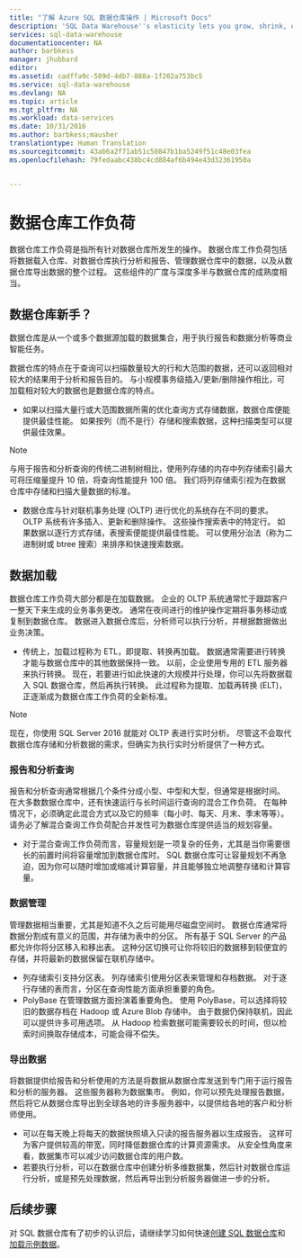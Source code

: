 ```yaml
---
title: "了解 Azure SQL 数据仓库操作 | Microsoft Docs"
description: 'SQL Data Warehouse''s elasticity lets you grow, shrink, or pause compute power by using a sliding scale of data warehouse units (DWUs). This article explains the data warehouse metrics and how they relate to DWUs. '
services: sql-data-warehouse
documentationcenter: NA
author: barbkess
manager: jhubbard
editor: 
ms.assetid: cadffa9c-589d-4db7-888a-1f202a753bc5
ms.service: sql-data-warehouse
ms.devlang: NA
ms.topic: article
ms.tgt_pltfrm: NA
ms.workload: data-services
ms.date: 10/31/2016
ms.author: barbkess;mausher
translationtype: Human Translation
ms.sourcegitcommit: 43ab6a2f71ab51c50847b1ba5249f51c48e03fea
ms.openlocfilehash: 79fedaabc438bc4cd884af6b494e43d32361950a


---
```

# <a name="data-warehouse-workload"></a>数据仓库工作负荷
数据仓库工作负荷是指所有针对数据仓库所发生的操作。 数据仓库工作负荷包括将数据载入仓库、对数据仓库执行分析和报告、管理数据仓库中的数据，以及从数据仓库导出数据的整个过程。 这些组件的广度与深度多半与数据仓库的成熟度相当。

## <a name="new-to-data-warehousing"></a>数据仓库新手？
数据仓库是从一个或多个数据源加载的数据集合，用于执行报告和数据分析等商业智能任务。

数据仓库的特点在于查询可以扫描数量较大的行和大范围的数据，还可以返回相对较大的结果用于分析和报告目的。 与小规模事务级插入/更新/删除操作相比，可加载相对较大的数据也是数据仓库的特点。

* 如果以扫描大量行或大范围数据所需的优化查询方式存储数据，数据仓库便能提供最佳性能。 如果按列（而不是行）存储和搜索数据，这种扫描类型可以提供最佳效果。

> [!NOTE]
> 与用于报告和分析查询的传统二进制树相比，使用列存储的内存中列存储索引最大可将压缩量提升 10 倍，将查询性能提升 100 倍。 我们将列存储索引视为在数据仓库中存储和扫描大量数据的标准。
> 
> 

* 数据仓库与针对联机事务处理 (OLTP) 进行优化的系统存在不同的要求。 OLTP 系统有许多插入、更新和删除操作。 这些操作搜索表中的特定行。 如果数据以逐行方式存储，表搜索便能提供最佳性能。 可以使用分治法（称为二进制树或 btree 搜索）来排序和快速搜索数据。

## <a name="data-loading"></a>数据加载
数据仓库工作负荷大部分都是在加载数据。 企业的 OLTP 系统通常忙于跟踪客户一整天下来生成的业务事务更改。 通常在夜间进行的维护操作定期将事务移动或复制到数据仓库。 数据进入数据仓库后，分析师可以执行分析，并根据数据做出业务决策。

* 传统上，加载过程称为 ETL，即提取、转换再加载。 数据通常需要进行转换才能与数据仓库中的其他数据保持一致。 以前，企业使用专用的 ETL 服务器来执行转换。 现在，若要进行如此快速的大规模并行处理，你可以先将数据载入 SQL 数据仓库，然后再执行转换。 此过程称为提取、加载再转换 (ELT)，正逐渐成为数据仓库工作负荷的全新标准。

> [!NOTE]
> 现在，你使用 SQL Server 2016 就能对 OLTP 表进行实时分析。 尽管这不会取代数据仓库存储和分析数据的需求，但确实为执行实时分析提供了一种方式。
> 
> 

### <a name="reporting-and-analysis-queries"></a>报告和分析查询
报告和分析查询通常根据几个条件分成小型、中型和大型，但通常是根据时间。 在大多数数据仓库中，还有快速运行与长时间运行查询的混合工作负荷。 在每种情况下，必须确定此混合方式以及它的频率（每小时、每天、月末、季末等等）。 请务必了解混合查询工作负荷配合并发性可为数据仓库提供适当的规划容量。

* 对于混合查询工作负荷而言，容量规划是一项复杂的任务，尤其是当你需要很长的前置时间将容量增加到数据仓库时。 SQL 数据仓库可让容量规划不再急迫，因为你可以随时增加或缩减计算容量，并且能够独立地调整存储和计算容量。

### <a name="data-management"></a>数据管理
管理数据相当重要，尤其是知道不久之后可能用尽磁盘空间时。 数据仓库通常将数据分割成有意义的范围，并存储为表中的分区。 所有基于 SQL Server 的产品都允许你将分区移入和移出表。 这种分区切换可让你将较旧的数据移到较便宜的存储，并将最新的数据保留在联机存储中。

* 列存储索引支持分区表。 列存储索引使用分区表来管理和存档数据。 对于逐行存储的表而言，分区在查询性能方面承担重要的角色。  
* PolyBase 在管理数据方面扮演着重要角色。 使用 PolyBase，可以选择将较旧的数据存档在 Hadoop 或 Azure Blob 存储中。  由于数据仍保持联机，因此可以提供许多可用选项。  从 Hadoop 检索数据可能需要较长的时间，但以检索时间换取存储成本，可能会得不偿失。

### <a name="exporting-data"></a>导出数据
将数据提供给报告和分析使用的方法是将数据从数据仓库发送到专门用于运行报告和分析的服务器。 这些服务器称为数据集市。 例如，你可以预先处理报告数据，然后将它从数据仓库导出到全球各地的许多服务器中，以提供给各地的客户和分析师使用。

* 可以在每天晚上将每天的数据快照填入只读的报告服务器以生成报告。 这样可为客户提供较高的带宽，同时降低数据仓库的计算资源需求。 从安全性角度来看，数据集市可以减少访问数据仓库的用户数。
* 若要执行分析，可以在数据仓库中创建分析多维数据集，然后针对数据仓库运行分析，或是预先处理数据，然后再导出到分析服务器做进一步的分析。

## <a name="next-steps"></a>后续步骤
对 SQL 数据仓库有了初步的认识后，请继续学习如何快速[创建 SQL 数据仓库][create a SQL Data Warehouse]和[加载示例数据][load sample data]。

<!--Image references-->

<!--Article references-->
[load sample data]: ./sql-data-warehouse-load-sample-databases.md
[create a SQL Data Warehouse]: ./sql-data-warehouse-get-started-provision.md

<!--MSDN references-->

<!--Other web references-->



<!--HONumber=Jan17_HO4-->


